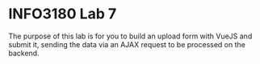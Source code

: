 # INFO3180 Lab 7

The purpose of this lab is for you to build an upload form with VueJS and
submit it, sending the data via an AJAX request to be processed on the
backend.